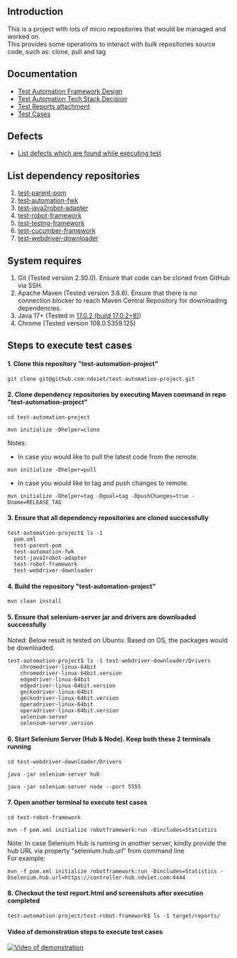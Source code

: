 ## Introduction

This is a project with lots of micro repositories that would be managed and worked on.<br>
This provides some operations to interact with bulk repositories source code, such as: clone, pull and tag

## Documentation

* [Test Automation Framework Design](https://drive.google.com/file/d/1rBKc4p7IKA5iQXBX6F2gbWUtoq6sY1D9/view?usp=sharing)
* [Test Automation Tech Stack Decision](https://drive.google.com/file/d/125eQoai7GzwMWq6vDXe5K2Hum-WmNyzj/view?usp=sharing)
* [Test Reports attachment](https://drive.google.com/drive/folders/1ry2Hzd_Fb2uhLah_0djUtewlAcR2GkpD?usp=sharing)
* [Test Cases](https://docs.google.com/document/d/18lLFhcvEJlakTtT2YbWX3cFtFoaq_pshBVvwzz5sYEU/edit?usp=sharing)

## Defects

* [List defects which are found while executing test](../../issues)

## List dependency repositories

1. [test-parent-pom](../../../test-parent-pom)
2. [test-automation-fwk](../../../test-automation-fwk)
3. [test-java2robot-adapter](../../../test-java2robot-adapter)
4. [test-robot-framework](../../../test-robot-framework)
5. [test-testng-framework](../../../test-testng-framework)
6. [test-cucumber-framework](../../../test-cucumber-framework)
7. [test-webdriver-downloader](../../../test-webdriver-downloader)

## System requires

1. Git (Tested version 2.30.0). Ensure that code can be cloned from GitHub via SSH.
2. Apache Maven (Tested version 3.8.6). Ensure that there is no connection blocker to reach Maven Central Repository for
   downloading dependencies.
3. Java 17+ (Tested in [17.0.2 (build 17.0.2+8)](https://jdk.java.net/archive/))
4. Chrome (Tested version 108.0.5359.125)

## Steps to execute test cases

#### 1. Clone this repository "test-automation-project"

```shell
git clone git@github.com:ndviet/test-automation-project.git
```

#### 2. Clone dependency repositories by executing Maven command in repo "test-automation-project"

```shell
cd test-automation-project
```

```shell
mvn initialize -Dhelper=clone
```

Notes:

* In case you would like to pull the latest code from the remote.

```shell
mvn initialize -Dhelper=pull
```

* In case you would like to tag and push changes to remote.

```shell
mvn initialize -Dhelper=tag -Dgoal=tag -DpushChanges=true -Dname=RELEASE_TAG
```

#### 3. Ensure that all dependency repositories are cloned successfully

```text
test-automation-project$ ls -1
  pom.xml
  test-parent-pom
  test-automation-fwk
  test-java2robot-adapter
  test-robot-framework
  test-webdriver-downloader
```

#### 4. Build the repository "test-automation-project"

```shell
mvn clean install
```

#### 5. Ensure that selenium-server jar and drivers are downloaded successfully

Noted: Below result is tested on Ubuntu. Based on OS, the packages would be downloaded.

```text
test-automation-project$ ls -1 test-webdriver-downloader/Drivers
    chromedriver-linux-64bit
    chromedriver-linux-64bit.version
    edgedriver-linux-64bit
    edgedriver-linux-64bit.version
    geckodriver-linux-64bit
    geckodriver-linux-64bit.version
    operadriver-linux-64bit
    operadriver-linux-64bit.version
    selenium-server
    selenium-server.version
```

#### 6. Start Selenium Server (Hub & Node). Keep both these 2 terminals running

```shell
cd test-webdriver-downloader/Drivers
```

```shell
java -jar selenium-server hub
```

```shell
java -jar selenium-server node --port 5555
```

#### 7. Open another terminal to execute test cases

```shell
cd test-robot-framework
```

```shell
mvn -f pom.xml initialize robotframework:run -Dincludes=Statistics
```

Note: In case Selenium Hub is running in another server, kindly provide the hub URL via property "selenium.hub.url" from
command line<br>
For example:

```shell
mvn -f pom.xml initialize robotframework:run -Dincludes=Statistics -Dselenium.hub.url=https://controller-hub.ndviet.com:4444
```

#### 8. Checkout the test report.html and screenshots after execution completed

```text
test-automation-project/test-robot-framework$ ls -1 target/reports/
```

#### Video of demonstration steps to execute test cases

[![Video of demonstration](https://img.youtube.com/vi/bNN0VEqlRMc/maxresdefault.jpg)](https://youtu.be/bNN0VEqlRMc)
